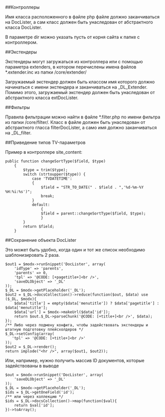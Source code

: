 ##Контроллеры

Имя класса расположенного в файле php файле должно заканчиваться на DocLister, а сам класс должен быть унаследован от абстрактного класса DocLister.

В параметре dir можно указать пусть от корня сайта к папке с контроллером.

##Экстендеры

Экстендеры могут загружаться из контроллера или с помощью параметра extenders, в котором перечислены имена файлов *.extender.inc из папки /core/extender/

Загружаемый экстендер должен быть классом имя которого должно начинаться с имени экстендера и заканчиваться на _DL_Extender. Помимо этого, загружаемый экстендер должен быть унаследован от абстрактного класса extDocLister.

##Фильтры

Правила фильтрации можно найти в файле *.filter.php по имени фильтра из папки /core/filter/. Класс в файле должен быть унаследован от абстрактного гласса filterDocLister, а само имя должно заканчиваться на _DL_filter.

##Приведение типов TV-параметров

Пример в контроллере site_content:
```
public function changeSortType($field, $type)
    {
        $type = trim($type);
        switch (strtoupper($type)) {
            case 'TVDATETIME':
            {
                $field = "STR_TO_DATE(" . $field . ",'%d-%m-%Y %H:%i:%s')";
                break;
            }
            default:
                {
                $field = parent::changeSortType($field, $type);
                }
        }
        return $field;
    }
```


##Сохранение объекта DocLister

Это может быть удобно, когда один и тот же список необходимо шаблонизировать 2 раза.

```
$out1 = $modx->runSnippet('DocLister', array(
    'idType' => 'parents',
    'parents' => 0,
    'tpl' => '@CODE: [+pagetitle+]<br />',
    'saveDLObject' => '_DL'
));
$_DL = $modx->getPlaceholder('_DL');
$out2 = $_DL->docsCollection()->reduce(function($out, $data) use ($_DL, $modx){
    $data['title'] = empty($data['menutitle']) ? $data['pagetitle'] : $data['menutitle'];
    $data['url'] = $modx->makeUrl($data['id']);
    return $out.$_DL->parseChunk('@CODE: [+title+]<br />', $data);
});
/** Либо через подмену конфига, чтобы задействовать экстендеры и штатную подготовку плейсхолдеров */
$_DL->setConfig(array(
   'tpl' => '@CODE: [+title+]<br />'
));
$out2 = $_DL->render();
return implode("<hr />", array($out1, $out2));
```

Или, например, нужно получить массив ID документов, которые задействованы в выводе

```
$out = $modx->runSnippet('DocLister', array(
    'saveDLObject' => '_DL'
));
$_DL = $modx->getPlaceholder('_DL');
$ids = $_DL->getOneField('id');
/** или через коллекцию */
$ids = $_DL->docsCollection()->map(function($val){
    return $val['id'];
})->toArray();
```